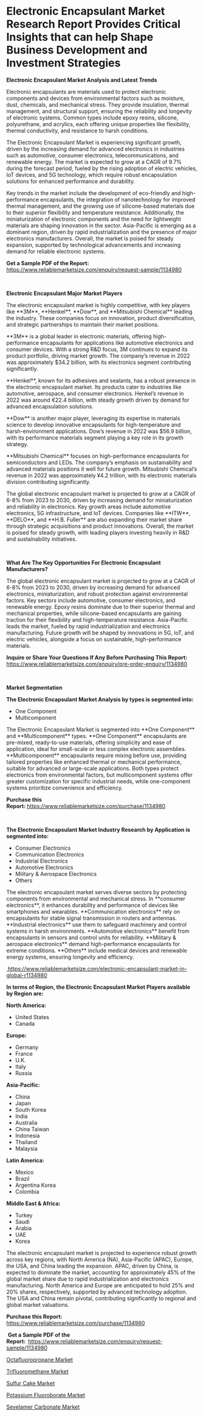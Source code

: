 <p><h1>Electronic Encapsulant Market Research Report Provides Critical Insights that can help Shape Business Development and Investment Strategies</h1></p><p><strong>Electronic Encapsulant Market Analysis and Latest Trends</strong></p>
<p><p>Electronic encapsulants are materials used to protect electronic components and devices from environmental factors such as moisture, dust, chemicals, and mechanical stress. They provide insulation, thermal management, and structural support, ensuring the reliability and longevity of electronic systems. Common types include epoxy resins, silicone, polyurethane, and acrylics, each offering unique properties like flexibility, thermal conductivity, and resistance to harsh conditions.</p><p>The Electronic Encapsulant Market is experiencing significant growth, driven by the increasing demand for advanced electronics in industries such as automotive, consumer electronics, telecommunications, and renewable energy. The market is expected to grow at a CAGR of 9.7% during the forecast period, fueled by the rising adoption of electric vehicles, IoT devices, and 5G technology, which require robust encapsulation solutions for enhanced performance and durability.</p><p>Key trends in the market include the development of eco-friendly and high-performance encapsulants, the integration of nanotechnology for improved thermal management, and the growing use of silicone-based materials due to their superior flexibility and temperature resistance. Additionally, the miniaturization of electronic components and the need for lightweight materials are shaping innovation in the sector. Asia-Pacific is emerging as a dominant region, driven by rapid industrialization and the presence of major electronics manufacturers. Overall, the market is poised for steady expansion, supported by technological advancements and increasing demand for reliable electronic systems.</p></p>
<p><strong>Get a Sample PDF of the Report:&nbsp;</strong> <a href="https://www.reliablemarketsize.com/enquiry/request-sample/1134980?utm_campaign=1998&utm_medium=2&utm_source=Github&utm_content=ia&utm_term=26012025&utm_id=electronic-encapsulant">https://www.reliablemarketsize.com/enquiry/request-sample/1134980</a></p>
<p>&nbsp;</p>
<p><strong>Electronic Encapsulant Major Market Players</strong></p>
<p><p>The electronic encapsulant market is highly competitive, with key players like **3M**, **Henkel**, **Dow**, and **Mitsubishi Chemical** leading the industry. These companies focus on innovation, product diversification, and strategic partnerships to maintain their market positions.</p><p>**3M** is a global leader in electronic materials, offering high-performance encapsulants for applications like automotive electronics and consumer devices. With a strong R&D focus, 3M continues to expand its product portfolio, driving market growth. The company’s revenue in 2022 was approximately $34.2 billion, with its electronics segment contributing significantly.</p><p>**Henkel**, known for its adhesives and sealants, has a robust presence in the electronic encapsulant market. Its products cater to industries like automotive, aerospace, and consumer electronics. Henkel’s revenue in 2022 was around €22.4 billion, with steady growth driven by demand for advanced encapsulation solutions.</p><p>**Dow** is another major player, leveraging its expertise in materials science to develop innovative encapsulants for high-temperature and harsh-environment applications. Dow’s revenue in 2022 was $56.9 billion, with its performance materials segment playing a key role in its growth strategy.</p><p>**Mitsubishi Chemical** focuses on high-performance encapsulants for semiconductors and LEDs. The company’s emphasis on sustainability and advanced materials positions it well for future growth. Mitsubishi Chemical’s revenue in 2022 was approximately ¥4.2 trillion, with its electronic materials division contributing significantly.</p><p>The global electronic encapsulant market is projected to grow at a CAGR of 6-8% from 2023 to 2030, driven by increasing demand for miniaturization and reliability in electronics. Key growth areas include automotive electronics, 5G infrastructure, and IoT devices. Companies like **ITW**, **DELO**, and **H.B. Fuller** are also expanding their market share through strategic acquisitions and product innovations. Overall, the market is poised for steady growth, with leading players investing heavily in R&D and sustainability initiatives.</p></p>
<p>&nbsp;</p>
<p><strong>What Are The Key Opportunities For Electronic Encapsulant Manufacturers?</strong></p>
<p><p>The global electronic encapsulant market is projected to grow at a CAGR of 6-8% from 2023 to 2030, driven by increasing demand for advanced electronics, miniaturization, and robust protection against environmental factors. Key sectors include automotive, consumer electronics, and renewable energy. Epoxy resins dominate due to their superior thermal and mechanical properties, while silicone-based encapsulants are gaining traction for their flexibility and high-temperature resistance. Asia-Pacific leads the market, fueled by rapid industrialization and electronics manufacturing. Future growth will be shaped by innovations in 5G, IoT, and electric vehicles, alongside a focus on sustainable, high-performance materials.</p></p>
<p><strong>Inquire or Share Your Questions If Any Before Purchasing This Report:</strong> <a href="https://www.reliablemarketsize.com/enquiry/pre-order-enquiry/1134980?utm_campaign=1998&utm_medium=2&utm_source=Github&utm_content=ia&utm_term=26012025&utm_id=electronic-encapsulant">https://www.reliablemarketsize.com/enquiry/pre-order-enquiry/1134980</a></p>
<p>&nbsp;</p>
<p><strong>Market Segmentation</strong></p>
<p><strong>The Electronic Encapsulant Market Analysis by types is segmented into:</strong></p>
<p><ul><li>One Component</li><li>Multicomponent</li></ul></p>
<p><p>The Electronic Encapsulant Market is segmented into **One Component** and **Multicomponent** types. **One Component** encapsulants are pre-mixed, ready-to-use materials, offering simplicity and ease of application, ideal for small-scale or less complex electronic assemblies. **Multicomponent** encapsulants require mixing before use, providing tailored properties like enhanced thermal or mechanical performance, suitable for advanced or large-scale applications. Both types protect electronics from environmental factors, but multicomponent systems offer greater customization for specific industrial needs, while one-component systems prioritize convenience and efficiency.</p></p>
<p><strong>Purchase this Report:&nbsp;</strong><a href="https://www.reliablemarketsize.com/purchase/1134980?utm_campaign=1998&utm_medium=2&utm_source=Github&utm_content=ia&utm_term=26012025&utm_id=electronic-encapsulant">https://www.reliablemarketsize.com/purchase/1134980</a></p>
<p>&nbsp;</p>
<p><strong>The Electronic Encapsulant Market Industry Research by Application is segmented into:</strong></p>
<p><ul><li>Consumer Electronics</li><li>Communication Electronics</li><li>Industrial Electronics</li><li>Automotive Electronics</li><li>Military & Aerospace Electronics</li><li>Others</li></ul></p>
<p><p>The electronic encapsulant market serves diverse sectors by protecting components from environmental and mechanical stress. In **consumer electronics**, it enhances durability and performance of devices like smartphones and wearables. **Communication electronics** rely on encapsulants for stable signal transmission in routers and antennas. **Industrial electronics** use them to safeguard machinery and control systems in harsh environments. **Automotive electronics** benefit from encapsulants in sensors and control units for reliability. **Military & aerospace electronics** demand high-performance encapsulants for extreme conditions. **Others** include medical devices and renewable energy systems, ensuring longevity and efficiency.</p></p>
<p><a href="https://www.reliablemarketsize.com/electronic-encapsulant-market-in-global-r1134980?utm_campaign=1998&utm_medium=2&utm_source=Github&utm_content=ia&utm_term=26012025&utm_id=electronic-encapsulant">&nbsp;https://www.reliablemarketsize.com/electronic-encapsulant-market-in-global-r1134980</a></p>
<p><strong>In terms of Region, the Electronic Encapsulant Market Players available by Region are:</strong></p>
<p>
    <p> <strong> North America: </strong>
        <ul>
            <li>United States</li>
            <li>Canada</li>
        </ul>
        </p> 
    <p> <strong> Europe: </strong>
        <ul>
            <li>Germany</li>
            <li>France</li>
            <li>U.K.</li>
            <li>Italy</li>
            <li>Russia</li>
        </ul>
        </p> 
    <p> <strong> Asia-Pacific: </strong>
        <ul>
            <li>China</li>
            <li>Japan</li>
            <li>South Korea</li>
            <li>India</li>
            <li>Australia</li>
            <li>China Taiwan</li>
            <li>Indonesia</li>
            <li>Thailand</li>
            <li>Malaysia</li>
        </ul>
        </p> 
    <p> <strong> Latin America: </strong>
        <ul>
            <li>Mexico</li>
            <li>Brazil</li>
            <li>Argentina Korea</li>
            <li>Colombia</li>
        </ul>
        </p> 
    <p> <strong> Middle East & Africa: </strong>
        <ul>
            <li>Turkey</li>
            <li>Saudi</li>
            <li>Arabia</li>
            <li>UAE</li>
            <li>Korea</li>
        </ul>
    </p>
    </p>
<p><p>The electronic encapsulant market is projected to experience robust growth across key regions, with North America (NA), Asia-Pacific (APAC), Europe, the USA, and China leading the expansion. APAC, driven by China, is expected to dominate the market, accounting for approximately 45% of the global market share due to rapid industrialization and electronics manufacturing. North America and Europe are anticipated to hold 25% and 20% shares, respectively, supported by advanced technology adoption. The USA and China remain pivotal, contributing significantly to regional and global market valuations.</p></p>
<p><strong>Purchase this Report: </strong><a href="https://www.reliablemarketsize.com/purchase/1134980?utm_campaign=1998&utm_medium=2&utm_source=Github&utm_content=ia&utm_term=26012025&utm_id=electronic-encapsulant">https://www.reliablemarketsize.com/purchase/1134980</a></p>
<p>&nbsp;<strong>Get a Sample PDF of the Report:&nbsp;&nbsp;</strong><a href="https://www.reliablemarketsize.com/enquiry/request-sample/1134980?utm_campaign=1998&utm_medium=2&utm_source=Github&utm_content=ia&utm_term=26012025&utm_id=electronic-encapsulant">https://www.reliablemarketsize.com/enquiry/request-sample/1134980</a></p>
<p><strong></strong></p>
<p><p><a href="https://github.com/donnettaletizia/Market-Research-Report-List-1/blob/main/octafluoropropane-market.md?utm_campaign=1998&utm_medium=2&utm_source=Github&utm_content=ia&utm_term=26012025&utm_id=electronic-encapsulant">Octafluoropropane Market</a></p><p><a href="https://github.com/alberthagorsuch/Market-Research-Report-List-1/blob/main/trifluoromethane-market.md?utm_campaign=1998&utm_medium=2&utm_source=Github&utm_content=ia&utm_term=26012025&utm_id=electronic-encapsulant">Trifluoromethane Market</a></p><p><a href="https://github.com/shondapmbau/Market-Research-Report-List-1/blob/main/sulfur-cake-market.md?utm_campaign=1998&utm_medium=2&utm_source=Github&utm_content=ia&utm_term=26012025&utm_id=electronic-encapsulant">Sulfur Cake Market</a></p><p><a href="https://github.com/skerretflossie9297/Market-Research-Report-List-1/blob/main/potassium-fluoroborate-market.md?utm_campaign=1998&utm_medium=2&utm_source=Github&utm_content=ia&utm_term=26012025&utm_id=electronic-encapsulant">Potassium Fluoroborate Market</a></p><p><a href="https://github.com/bogganbillie6969/Market-Research-Report-List-1/blob/main/sevelamer-carbonate-market.md?utm_campaign=1998&utm_medium=2&utm_source=Github&utm_content=ia&utm_term=26012025&utm_id=electronic-encapsulant">Sevelamer Carbonate Market</a></p></p>